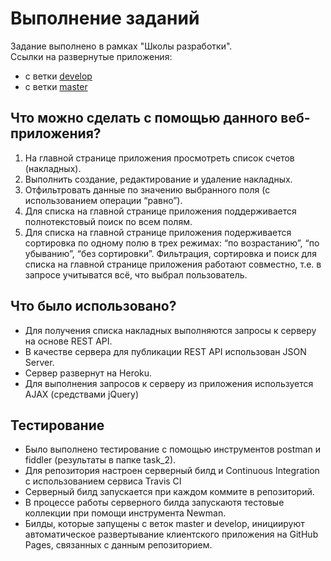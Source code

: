 # Выполнение заданий #
Задание выполнено в рамках "Школы разработки".<br>
Ссылки на развернутые приложения:
- с ветки [develop](https://progerfour.github.io/Invoices/develop/)
- с ветки [master](https://progerfour.github.io/Invoices/master/)

## Что можно сделать с помощью данного веб-приложения? ##
1. На главной странице приложения просмотреть список счетов (накладных).
2. Выполнить создание, редактирование и удаление накладных.
3. Отфильтровать данные по значению выбранного поля (с использованием операции “равно”).
4. Для списка на главной странице приложения поддерживается полнотекстовый поиск по всем полям.
5. Для списка на главной странице приложения подерживается сортировка по одному полю в трех режимах: “по возрастанию”, “по убыванию”, “без сортировки”. Фильтрация, сортировка и поиск для списка на главной странице приложения работают совместно, т.е. в запросе  учитыватся всё, что выбрал пользователь.

## Что было использовано? ##
* Для получения списка накладных выполняются запросы к серверу на основе REST API.
* В качестве сервера для публикации REST API использован JSON Server.
* Сервер развернут на Heroku.
* Для выполнения запросов к серверу из приложения используется AJAX (средствами jQuery)

## Тестирование ##
* Было выполнено тестирование с помощью инструментов postman и fiddler (результаты в папке task_2).
* Для репозитория настроен серверный билд и Continuous Integration с использованием сервиса Travis CI
* Серверный билд запускается при каждом коммите в репозиторий.
* В процессе работы серверного билда запускаютя тестовые коллекции при помощи инструмента Newman.
* Билды, которые запущены с веток master и develop, инициируют автоматическое развертывание клиентского приложения на GitHub Pages, связанных с данным репозиторием.

